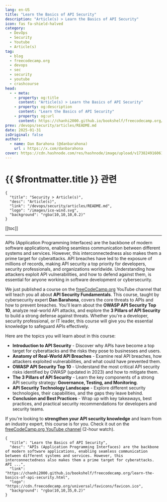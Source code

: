 ```yaml
---
lang: en-US
title: "Learn the Basics of API Security"
description: "Article(s) > Learn the Basics of API Security"
icon: fas fa-shield-halved
category:
  - DevOps
  - Security
  - Youtube
  - Article(s)
tag:
  - blog
  - freecodecamp.org
  - devops
  - sec
  - security
  - youtube
  - crashcourse
head:
  - - meta:
    - property: og:title
      content: "Article(s) > Learn the Basics of API Security"
    - property: og:description
      content: "Learn the Basics of API Security"
    - property: og:url
      content: https://chanhi2000.github.io/bookshelf/freecodecamp.org/learn-the-basics-of-api-security.html
prev: /devops/security/articles/README.md
date: 2025-01-31
isOriginal: false
author:
  - name: Dan Barahona (@danbarahona)
    url : https://x.com/danbarahona
cover: https://cdn.hashnode.com/res/hashnode/image/upload/v1738249160616/80af618b-7d5a-442d-a6d9-6ea4dd91cfc4.png
---
```


# {{ $frontmatter.title }} 관련

```component VPCard
{
  "title": "Security > Article(s)",
  "desc": "Article(s)",
  "link": "/devops/security/articles/README.md",
  "logo": "/images/ico-wind.svg",
  "background": "rgba(10,10,10,0.2)"
}
```

[[toc]]

---

<SiteInfo
  name="Learn the Basics of API Security"
  desc="APIs (Application Programming Interfaces) are the backbone of modern software applications, enabling seamless communication between different systems and services. However, this interconnectedness also makes them a prime target for cyberattacks. API ..."
  url="https://freecodecamp.org/news/learn-the-basics-of-api-security"
  logo="https://cdn.freecodecamp.org/universal/favicons/favicon.ico"
  preview="https://cdn.hashnode.com/res/hashnode/image/upload/v1738249160616/80af618b-7d5a-442d-a6d9-6ea4dd91cfc4.png"/>

APIs (Application Programming Interfaces) are the backbone of modern software applications, enabling seamless communication between different systems and services. However, this interconnectedness also makes them a prime target for cyberattacks. API breaches have led to the exposure of millions of records, making API security a top priority for developers, security professionals, and organizations worldwide. Understanding how attackers exploit API vulnerabilities, and how to defend against them, is essential for anyone working in software development or cybersecurity.

We just published a course on the [<FontIcon icon="fa-brands fa-free-code-camp"/>freeCodeCamp.org](http://freeCodeCamp.org) YouTube channel that will teach you all about **API Security Fundamentals**. This course, taught by cybersecurity expert **Dan Barahona**, covers the core threats to APIs and how to prevent breaches. You'll learn about the **OWASP API Security Top 10**, analyze real-world API attacks, and explore the **3 Pillars of API Security** to build a strong defense against threats. Whether you're a developer, security professional, or IT leader, this course will give you the essential knowledge to safeguard APIs effectively.

Here are the topics you will learn about in this course:

- **Introduction to API Security** - Discover why APIs have become a top target for cyberattacks and the risks they pose to businesses and users.
- **Anatomy of Real-World API Breaches** - Examine real API breaches, how attackers exploited vulnerabilities, and what could have prevented them.
- **OWASP API Security Top 10** - Understand the most critical API security risks identified by OWASP (updated in 2023) and how to mitigate them.
- **The 3 Pillars of API Security** - Learn the key components of a strong API security strategy: **Governance, Testing, and Monitoring**.
- **API Security Technology Landscape** - Explore different security technologies, their capabilities, and the gaps they leave behind.
- **Conclusion and Best Practices** - Wrap up with key takeaways, best practices, and practical security recommendations for developers and security teams.

If you're looking to **strengthen your API security knowledge** and learn from an industry expert, this course is for you. Check it out on the [<FontIcon icon="fa-brands fa-youtube"/>freeCodeCamp.org YouTube channel](https://youtu.be/R-4_DbV1Su4) (2-hour watch).

<VidStack src="youtube/R-4_DbV1Su4" />

<!-- TODO: add ARTICLE CARD -->
```component VPCard
{
  "title": "Learn the Basics of API Security",
  "desc": "APIs (Application Programming Interfaces) are the backbone of modern software applications, enabling seamless communication between different systems and services. However, this interconnectedness also makes them a prime target for cyberattacks. API ...",
  "link": "https://chanhi2000.github.io/bookshelf/freecodecamp.org/learn-the-basics-of-api-security.html",
  "logo": "https://cdn.freecodecamp.org/universal/favicons/favicon.ico",
  "background": "rgba(10,10,35,0.2)"
}
```
